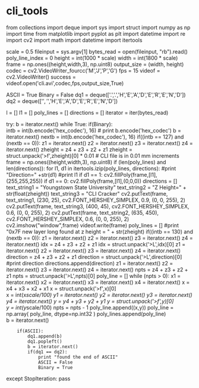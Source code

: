 # cli_tools
from collections import deque
import sys
import struct
import numpy as np
import time
from matplotlib import pyplot as plt
import datetime
import re
import cv2
import math
import datetime
import itertools 

scale = 0.5
fileinput =  sys.argv[1]
bytes_read = open(fileinput, "rb").read()
poly_line_index = 0
height = int(1000 * scale)
width = int(1800 * scale)
frame = np.ones((height,width,3), np.uint8)
output_size = (width, height)
codec = cv2.VideoWriter_fourcc('M','J','P','G')
fps = 15
videof = cv2.VideoWriter()
success = videof.open('cli.avi',codec,fps,output_size,True) 

ASCII = True
Binary = False
dq1 = deque(['.','.','H','E','A','D','E','R','E','N','D'])
dq2 = deque(['$','$','H','E','A','D','E','R','E','N','D'])

l = []
l1 = []
poly_lines = []
directions = []
iterator = iter(bytes_read)

try:
    b = iterator.next()
    while True:
        if(Binary):   
            intb = int(b.encode('hex_codec'), 16) 
            #            print b.encode('hex_codec')
            b = iterator.next()
            nextb = int(b.encode('hex_codec'), 16) 
            if((intb == 127) and (nextb == 0)):
                z1 = iterator.next()
                z2 = iterator.next()
                z3 = iterator.next()
                z4 = iterator.next()
                zheight = z4 + z3 + z2 + z1 
                zheight = struct.unpack('>f',zheight)[0] * 0.01   # CLI file is in 0.01 mm increments
                frame = np.ones((height,width,3), np.uint8)
                if (len(poly_lines) and len(directions)):
                    for l1, d1 in itertools.izip(poly_lines, directions):
                   	 #print "Direction=" +str(d1) 
                   	 #print l1
                   	 if d1 == 1:
                            cv2.fillPoly(frame,[l1],(255,255,255))
                   	 if d1 == 0: 
                            cv2.fillPoly(frame,[l1],(0,0,0))
                directions = []
                text_string1 = "Youngstown State University"
                text_string2 = "Z Height=" + str(float(zheight))
                text_string3 = "CLI Cracker"
                cv2.putText(frame, text_string1, (230, 25), cv2.FONT_HERSHEY_SIMPLEX, 0.9, (0, 0, 255), 2)
                cv2.putText(frame, text_string3, (400, 45), cv2.FONT_HERSHEY_SIMPLEX, 0.6, (0, 0, 255), 2)
                cv2.putText(frame, text_string2, (635, 450), cv2.FONT_HERSHEY_SIMPLEX, 0.6, (0, 0, 255), 2)
                cv2.imshow("window",frame)
                videof.write(frame)
                poly_lines = []
                #print "0x7F new layer long found at z height = " + str(zheight) 
            if((intb == 130) and (nextb == 0)):
                z1 = iterator.next()
                z2 = iterator.next()
                z3 = iterator.next()
                z4 = iterator.next()
                idx = z4 + z3 + z2 + z1
                idx = struct.unpack('>L',idx)[0]
                z1 = iterator.next()
                z2 = iterator.next()
                z3 = iterator.next()
                z4 = iterator.next()
                direction = z4 + z3 + z2 + z1
                direction = struct.unpack('>L',direction)[0]
		#print direction
		directions.append(direction)
                z1 = iterator.next()
                z2 = iterator.next()
                z3 = iterator.next()
                z4 = iterator.next()
                npts = z4 + z3 + z2 + z1
                npts = struct.unpack('>L',npts)[0]
                poly_line = []
                while (npts > 0):
                    x1 = iterator.next()
                    x2 = iterator.next()
                    x3 = iterator.next()
                    x4 = iterator.next()
                    x = x4 + x3 + x2 + x1 
                    x = struct.unpack('>f',x)[0]  
                    x = int(x*scale/100)
                    y1 = iterator.next()
                    y2 = iterator.next()
                    y3 = iterator.next()
                    y4 = iterator.next()
                    y = y4 + y3 + y2 + y1 
                    y = struct.unpack('>f',y)[0]  
                    y = int(y*scale/100)
                    npts = npts - 1
                    poly_line.append((x,y))
                poly_line = np.array( poly_line, dtype=np.int32 )
                poly_lines.append(poly_line)  
		b = iterator.next()
		
        if(ASCII):   
            dq1.append(b)
            dq1.popleft()
            b = iterator.next()
            if(dq1 == dq2):
                print "found the end of ASCII"
                ASCII = False
                Binary = True
except StopIteration:
        pass
